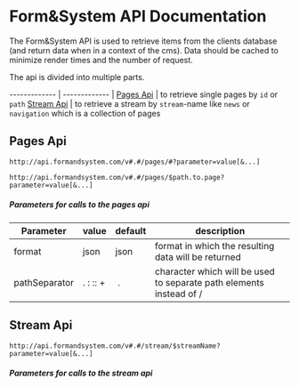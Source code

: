 # Form&System API Documentation

The Form&System API is used to retrieve items from the clients database (and return data when in a context of the cms).
Data should be cached to minimize render times and the number of request.

The api is divided into multiple parts.

------------- | ------------- |
[Pages Api](#pages-api) | to retrieve single pages by `id` or `path`
[Stream Api](#stream-api) | to retrieve a stream by `stream`-name like `news` or `navigation` which is a collection of pages

## Pages Api

`http://api.formandsystem.com/v#.#/pages/#?parameter=value[&...]`

`http://api.formandsystem.com/v#.#/pages/$path.to.page?parameter=value[&...]`

##### Parameters for calls to the pages api

Parameter  | value | default |description
------------- | ------------- | ------------- | -------------
format  | json | json | format in which the resulting data will be returned
pathSeparator | . : :: + | . | character which will be used to separate path elements instead of /


## Stream Api

`http://api.formandsystem.com/v#.#/stream/$streamName?parameter=value[&...]`

##### Parameters for calls to the stream api
